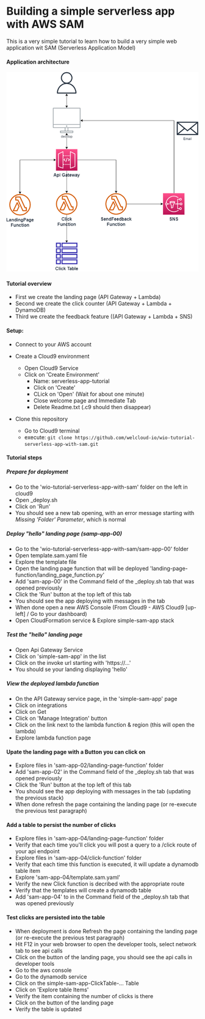# Building a simple serverless app with AWS SAM

This is a very simple tutorial to learn how to build a very simple web application wit SAM (Serverless Application Model)

#### Application architecture

![](images/simple-serverless-app-architecture.png)

#### Tutorial overview

- First we create the landing page (API Gateway + Lambda) 
- Second we create the click counter (API Gateway + Lambda + DynamoDB)
- Third we create the feedback feature ((API Gateway + Lambda + SNS)

#### Setup:

* Connect to your AWS account
* Create a Cloud9 environment 
    * Open Cloud9 Service
    * Click on 'Create Environment'
        * Name: serverless-app-tutorial
        * Click on 'Create'
        * CLick on 'Open' (Wait for about one minute)
        * Close welcome page and Immediate Tab
        * Delete Readme.txt (.c9 should then disappear)
        
* Clone this repository
    * Go to Cloud9 terminal
    * execute: ```git clone https://github.com/welcloud-io/wio-tutorial-serverless-app-with-sam.git```

#### Tutorial steps

##### Prepare for deployment
* Go to the 'wio-tutorial-serverless-app-with-sam' folder on the left in cloud9
* Open _deploy.sh
* Click on 'Run'
* You should see a new tab opening, with an error message 
starting with *Missing 'Folder' Parameter*, which is normal

##### Deploy "hello" landing page (samp-app-00)
* Go to the 'wio-tutorial-serverless-app-with-sam/sam-app-00' folder
* Open template.sam.yaml file
* Explore the template file
* Open the landing page function that will be deployed 'landing-page-function/landing_page_function.py'
* Add 'sam-app-00' in the Command field of the _deploy.sh tab that was opened previously
* Click the 'Run' button at the top left of this tab
* You should see the app deploying with messages in the tab
* When done open a new AWS Console (From Cloud9 - AWS Cloud9 [up-left] / Go to your dashboard)
* Open CloudFormation service & Explore simple-sam-app stack

##### Test the "hello" landing page
* Open Api Gateway Service
* Click on 'simple-sam-app' in the list
* Click on the invoke url starting with 'https://...'
* You should se your landing displaying 'hello'

##### View the deployed lambda function
* On the API Gateway service page, in the 'simple-sam-app' page
* Click on integrations
* Click on Get
* Click on 'Manage Integration' button
* Click on the link next to the lambda function & region (this will open the lambda)
* Explore lambda function page

#### Upate the landing page with a Button you can click on
* Explore files in 'sam-app-02/landing-page-function' folder
* Add 'sam-app-02' in the Command field of the _deploy.sh tab that was opened previously
* Click the 'Run' button at the top left of this tab
* You should see the app deploying with messages in the tab (updating the previous stack) 
* When done refresh the page containing the landing page (or re-execute the previous test paragraph)

#### Add a table to persist the number of clicks
* Explore files in 'sam-app-04/landing-page-function' folder
* Verify that each time you'll click you will post a query to a /click route of your api endpoint
* Explore files in 'sam-app-04/click-function' folder
* Verify that each time this function is executed, it will update a dynamodb table item
* Explore 'sam-app-04/template.sam.yaml'
* Verify the new Click function is decribed with the appropriate route
* Verify that the templates will create a dynamodb table
* Add 'sam-app-04' to in the Command field of the _deploy.sh tab that was opened previously

#### Test clicks are persisted into the table
* When deployment is done Refresh the page containing the landing page (or re-execute the previous test paragraph)
* Hit F12 in your web browser to open the developer tools, select network tab to see api calls
* Click on the <CLICK> button of the landing page, you should see the api calls in developer tools
* Go to the aws console
* Go to the dynamodb service
* Click on the simple-sam-app-ClickTable-... Table
* Click on 'Explore table Items'
* Verify the item containing the number of clicks is there
* Click on the <CLICK> button of the landing page
* Verify the table is updated






